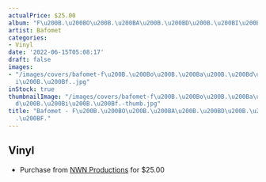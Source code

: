 ```yaml
---
actualPrice: $25.00
album: "F\u200B.\u200BO\u200B.\u200BA\u200B.\u200BD\u200B.\u200BI\u200B.\u200BF."
artist: Bafomet
categories:
- Vinyl
date: '2022-06-15T05:08:17'
draft: false
images:
- "/images/covers/bafomet-f\u200B.\u200Bo\u200B.\u200Ba\u200B.\u200Bd\u200B.\u200B\
  i\u200B.\u200Bf..jpg"
inStock: true
thumbnailImage: "/images/covers/bafomet-f\u200B.\u200Bo\u200B.\u200Ba\u200B.\u200B\
  d\u200B.\u200Bi\u200B.\u200Bf.-thumb.jpg"
title: "Bafomet - F\u200B.\u200BO\u200B.\u200BA\u200B.\u200BD\u200B.\u200BI\u200B\
  .\u200BF."
---
```


## Vinyl
* Purchase from [NWN Productions](http://shop.nwnprod.com/index.php?route=product/product&path=75&product_id=24421&sort=pd.name&order=ASC) for $25.00
